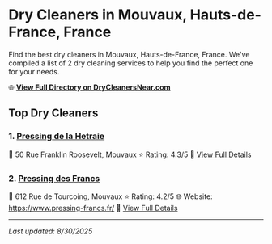 # Dry Cleaners in Mouvaux, Hauts-de-France, France

Find the best dry cleaners in Mouvaux, Hauts-de-France, France. We've compiled a list of 2 dry cleaning services to help you find the perfect one for your needs.

🌐 **[View Full Directory on DryCleanersNear.com](https://drycleanersnear.com/city/France/Hauts-de-France/Mouvaux)**

## Top Dry Cleaners

### 1. [Pressing de la Hetraie](https://drycleanersnear.com/dryCleaner/68ae6794c95ff2c6096b154b/pressing-de-la-hetraie)
📍 50 Rue Franklin Roosevelt, Mouvaux
⭐ Rating: 4.3/5
🔗 [View Full Details](https://drycleanersnear.com/dryCleaner/68ae6794c95ff2c6096b154b/pressing-de-la-hetraie)

### 2. [Pressing des Francs](https://drycleanersnear.com/dryCleaner/68ae67d8c95ff2c6096b19b0/pressing-des-francs)
📍 612 Rue de Tourcoing, Mouvaux
⭐ Rating: 4.2/5
🌐 Website: https://www.pressing-francs.fr/
🔗 [View Full Details](https://drycleanersnear.com/dryCleaner/68ae67d8c95ff2c6096b19b0/pressing-des-francs)


---

*Last updated: 8/30/2025*
